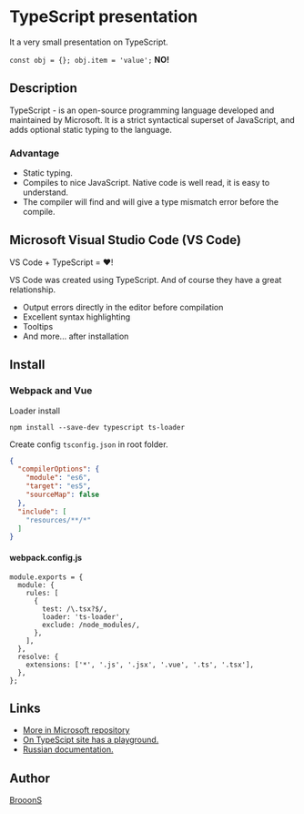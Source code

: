 # TypeScript presentation

It a very small presentation on TypeScript.

`const obj = {}; obj.item = 'value';` **NO!**

## Description

TypeScript - is an open-source programming language developed and maintained by Microsoft. It is a strict syntactical superset of JavaScript, and adds optional static typing to the language.

### Advantage

- Static typing.
- Compiles to nice JavaScript. Native code is well read, it is easy to understand.
- The compiler will find and will give a type mismatch error before the compile.

## Microsoft Visual Studio Code (VS Code)

VS Code + TypeScript = ❤!

VS Code was created using TypeScript. And of course they have a great relationship.

- Output errors directly in the editor before compilation
- Excellent syntax highlighting
- Tooltips
- And more... after installation

## Install

### Webpack and Vue

Loader install

`npm install --save-dev typescript ts-loader`

Create config `tsconfig.json` in root folder.

```JSON
{
  "compilerOptions": {
    "module": "es6",
    "target": "es5",
    "sourceMap": false
  },
  "include": [
    "resources/**/*"
  ]
}
```

#### webpack.config.js

```JS
module.exports = {
  module: {
    rules: [
      {
        test: /\.tsx?$/,
        loader: 'ts-loader',
        exclude: /node_modules/,
      },
    ],
  },
  resolve: {
    extensions: ['*', '.js', '.jsx', '.vue', '.ts', '.tsx'],
  },
};
```


## Links

- [More in Microsoft repository](https://github.com/Microsoft/TypeScript-Vue-Starter#typescript-vue-starter)
- [On TypeScipt site has a playground.](https://www.typescriptlang.org/play/index.html)
- [Russian documentation.](http://typescript-lang.ru/docs/)

## Author

[BrooonS](http://github.com/brooons)